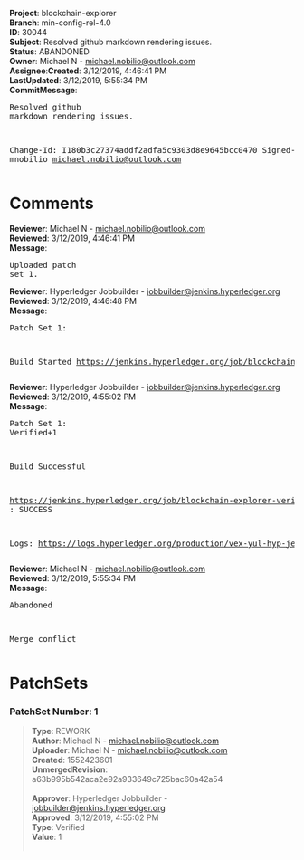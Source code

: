 <strong>Project</strong>: blockchain-explorer</br><strong>Branch</strong>: min-config-rel-4.0<br><strong>ID</strong>: 30044<br><strong>Subject</strong>: Resolved github markdown rendering issues.<br><strong>Status</strong>: ABANDONED<br><strong>Owner</strong>: Michael N - michael.nobilio@outlook.com<br><strong>Assignee</strong>:<strong>Created</strong>: 3/12/2019, 4:46:41 PM<br><strong>LastUpdated</strong>: 3/12/2019, 5:55:34 PM<br><strong>CommitMessage</strong>:<br><pre>Resolved github markdown rendering issues.

Change-Id: I180b3c27374addf2adfa5c9303d8e9645bcc0470
Signed-off-by: mnobilio <michael.nobilio@outlook.com>
</pre><h1>Comments</h1><strong>Reviewer</strong>: Michael N - michael.nobilio@outlook.com<br><strong>Reviewed</strong>: 3/12/2019, 4:46:41 PM<br><strong>Message</strong>: <pre>Uploaded patch set 1.</pre><strong>Reviewer</strong>: Hyperledger Jobbuilder - jobbuilder@jenkins.hyperledger.org<br><strong>Reviewed</strong>: 3/12/2019, 4:46:48 PM<br><strong>Message</strong>: <pre>Patch Set 1:

Build Started https://jenkins.hyperledger.org/job/blockchain-explorer-verify-x86_64/59/</pre><strong>Reviewer</strong>: Hyperledger Jobbuilder - jobbuilder@jenkins.hyperledger.org<br><strong>Reviewed</strong>: 3/12/2019, 4:55:02 PM<br><strong>Message</strong>: <pre>Patch Set 1: Verified+1

Build Successful 

https://jenkins.hyperledger.org/job/blockchain-explorer-verify-x86_64/59/ : SUCCESS

Logs: https://logs.hyperledger.org/production/vex-yul-hyp-jenkins-3/blockchain-explorer-verify-x86_64/59</pre><strong>Reviewer</strong>: Michael N - michael.nobilio@outlook.com<br><strong>Reviewed</strong>: 3/12/2019, 5:55:34 PM<br><strong>Message</strong>: <pre>Abandoned

Merge conflict</pre><h1>PatchSets</h1><h3>PatchSet Number: 1</h3><blockquote><strong>Type</strong>: REWORK<br><strong>Author</strong>: Michael N - michael.nobilio@outlook.com<br><strong>Uploader</strong>: Michael N - michael.nobilio@outlook.com<br><strong>Created</strong>: 1552423601<br><strong>UnmergedRevision</strong>: a63b995b542aca2e92a933649c725bac60a42a54<br><br><strong>Approver</strong>: Hyperledger Jobbuilder - jobbuilder@jenkins.hyperledger.org<br><strong>Approved</strong>: 3/12/2019, 4:55:02 PM<br><strong>Type</strong>: Verified<br><strong>Value</strong>: 1<br><br></blockquote>